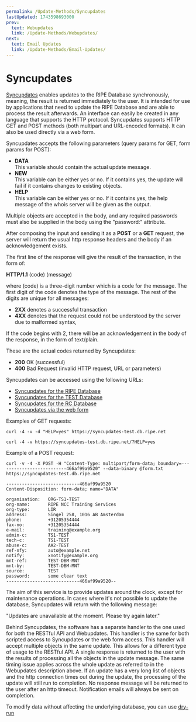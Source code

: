 ```yaml
---
permalink: /Update-Methods/Syncupdates
lastUpdated: 1743598693000
prev:
  text: Webupdates
  link: /Update-Methods/Webupdates/
next:
  text: Email Updates
  link: /Update-Methods/Email-Updates/
---
```


# Syncupdates

[Syncupdates](https://apps.db.ripe.net/db-web-ui/syncupdates) enables updates to the RIPE Database synchronously, meaning, the result is returned immediately to the user. It is intended for use by applications that need to update the RIPE Database and are able to process the result afterwards. An interface can easily be created in any language that supports the HTTP protocol. Syncupdates supports HTTP GET and POST methods (both multipart and URL-encoded formats). It can also be used directly via a web form.

Syncupdates accepts the following parameters (query params for GET, form params for POST):


* **DATA** <br> 
This variable should contain the actual update message.
* **NEW** <br> 
This variable can be either yes or no. If it contains yes, the update will fail if it contains changes to existing objects.
* **HELP** <br> 
This variable can be either yes or no. If it contains yes, the help message of the whois server will be given as the output.

Multiple objects are accepted in the body, and any required passwords must also be supplied in the body using the "password:" attribute.

After composing the input and sending it as a **POST** or a **GET** request, the server will return the usual http response headers and the body if an acknowledgement exists.

The first line of the response will give the result of the transaction, in the form of:

**HTTP/1.1** (code) (message)

where (code) is a three-digit number which is a code for the message. The first digit of the code denotes the type of the message. The rest of the digits are unique for all messages:

* **2XX** denotes a successful transaction
* **4XX** denotes that the request could not be understood by the server due to malformed syntax,

If the code begins with 2, there will be an acknowledgement in the body of the response, in the form of text/plain.

These are the actual codes returned by Syncupdates:

* **200** OK (successful)
* **400** Bad Request (invalid HTTP request, URL or parameters)

Syncupdates can be accessed using the following URLs:

* [Syncupdates for the RIPE Database](https://syncupdates.db.ripe.net/)
* [Syncupdates for the TEST Database](https://syncupdates-test.db.ripe.net/)
* [Syncupdates for the RC Database](https://syncupdates-rc.db.ripe.net/)
* [Syncupdates via the web form](https://apps.db.ripe.net/db-web-ui/syncupdates)

Examples of GET requests:

    curl -4 -v -d "HELP=yes" https://syncupdates-test.db.ripe.net
    
    curl -4 -v https://syncupdates-test.db.ripe.net/?HELP=yes

Example of a POST request:

    curl -v -4 -X POST -H "Content-Type: multipart/form-data; boundary=--------------------------466af99a9520" --data-binary @form.txt https://syncupdates-test.db.ripe.net
    
    ----------------------------466af99a9520
    Content-Disposition: form-data; name="DATA"
    
    organisation:   ORG-TS1-TEST
    org-name:       RIPE NCC Training Services
    org-type:       LIR
    address:        Singel 258, 1016 AB Amsterdam
    phone:          +31205354444
    fax-no:         +31205354444
    e-mail:         training@example.org
    admin-c:        TS1-TEST
    tech-c:         TS1-TEST
    abuse-c:        AA2-TEST
    ref-nfy:        auto@example.net
    notify:         xnotify@example.org
    mnt-ref:        TEST-DBM-MNT
    mnt-by:         TEST-DBM-MNT
    source:         TEST
    password:       some clear text 
    ----------------------------466af99a9520--

The aim of this service is to provide updates around the clock, except for maintenance operations. In cases where it's not possible to update the database, Syncupdates will return with the following message:

"Updates are unavailable at the moment. Please try again later."

Behind Syncupdates, the software has a separate handler to the one used for both the RESTful API and Webupdates. This handler is the same for both scripted access to Syncupdates or the web form access. This handler will accept multiple objects in the same update. This allows for a different type of usage to the RESTful API. A single response is returned to the user with the results of processing all the objects in the update message. The same timing issue applies across the whole update as referred to in the Webupdates description above. If an update has a very long list of objects and the http connection times out during the update, the processing of the update will still run to completion. No response message will be returned to the user after an http timeout. Notification emails will always be sent on completion.

To modify data without affecting the underlying database, you can use [dry-run](../Updating-Objects-in-the-RIPE-Database/Dry-run/#dry-run)
